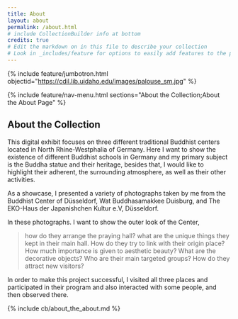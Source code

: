```yaml
---
title: About
layout: about
permalink: /about.html
# include CollectionBuilder info at bottom
credits: true
# Edit the markdown on in this file to describe your collection
# Look in _includes/feature for options to easily add features to the page
---
```


{% include feature/jumbotron.html objectid="https://cdil.lib.uidaho.edu/images/palouse_sm.jpg" %}

{% include feature/nav-menu.html sections="About the Collection;About the About Page" %}

## About the Collection

This digital exhibit focuses on three different traditional Buddhist centers located in North Rhine-Westphalia of Germany. Here I want to show the existence of different Buddhist schools in Germany and my primary subject is the Buddha statue and their heritage, besides that, I would like to highlight their adherent, the surrounding atmosphere, as well as their other activities.

As a showcase, I presented a variety of photographs taken by me from the Buddhist Center of Düsseldorf, Wat Buddhasamakkee Duisburg, and The EKO-Haus der Japanishchen Kultur e.V, Düsseldorf.

In these photographs. I want to show the outer look of the Center,

> how do they arrange the praying hall?
> what are the unique things they kept in their main hall.
> How do they try to link with their origin place?
> How much importance is given to aesthetic beauty?
> What are the decorative objects?
> Who are their main targeted groups?
> How do they attract new visitors?

In order to make this project successful, I visited all three places and participated in their program and also interacted with some people, and then observed there. 


{% include cb/about_the_about.md %} 
